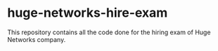 # huge-networks-hire-exam

This repository contains all the code done for the hiring exam of Huge Networks company.
